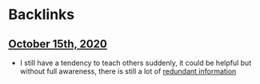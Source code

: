 
# Backlinks
## [October 15th, 2020](<October 15th, 2020.md>)
- I still have a tendency to teach others suddenly, it could be helpful but without full awareness, there is still a lot of [redundant information](<redundant information.md>)

